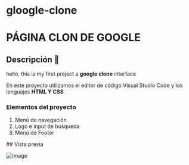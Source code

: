 # gloogle-clone
# PÁGINA CLON DE GOOGLE 
## Descripción 👀
hello, this is my first project a **google clone** interface 

En este proyecto utilizamos el editor de código Visual Studio Code y los lenguajes **HTML Y CSS**

### Elementos del proyecto
<ol>
  <li>Menú de navegación</li>
  <li>Logo e input de busqueda</li>
  <li>Menú de Footer</li>
</ol>
## Vista previa 

![image](https://github.com/EsmeSahe/gloogle-clone/assets/151804210/c06ab5f8-14e7-4e9d-ad13-37abfde36dbb)


